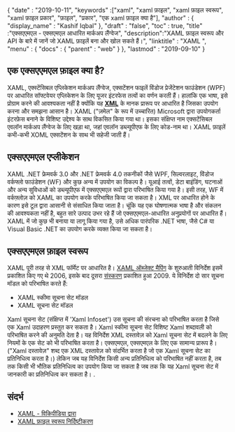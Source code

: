{
  "date" : "2019-10-11",
  "keywords" :["xaml", "xaml फ़ाइल", "xaml फ़ाइल स्वरूप", "xaml फ़ाइल प्रकार", "फ़ाइल", "प्रकार", "एक xaml फ़ाइल क्या है"],
  "author" : {
    "display_name" : "Kashif Iqbal"
},
  "draft" : "false",
  "toc" : true,
  "title" :"एक्सएएमएल - एक्सएमएल आधारित मार्कअप लैंग्वेज",
  "description":"XAML फ़ाइल स्वरूप और API के बारे में जानें जो XAML फ़ाइलें बना और खोल सकते हैं।",
  "linktitle" : "XAML ",
  "menu" : {
    "docs" : {
      "parent" : "web"
}
},
  "lastmod" : "2019-09-10"
}

## एक एक्सएएमएल फ़ाइल क्या है?

XAML, एक्स्टेंसिबल एप्लिकेशन मार्कअप लैंग्वेज, एक्सटेंशन फाइलें विंडोज प्रेजेंटेशन फाउंडेशन (WPF) पर आधारित सॉफ्टवेयर एप्लिकेशन के लिए यूजर इंटरफेस तत्वों का वर्णन करती हैं। हालांकि एक भाषा, इसे प्रोग्राम करने की आवश्यकता नहीं है क्योंकि यह **[XML](/hi/web/xml/)** के मानक प्रारूप पर आधारित है जिसका उपयोग करना और समझना आसान है। XAML ("ज़मेल" के रूप में उच्चारित) Microsoft द्वारा उपयोगकर्ता इंटरफ़ेस बनाने के विशिष्ट उद्देश्य के साथ विकसित किया गया था। इसका संक्षिप्त नाम एक्सटेंसिबल एवलॉन मार्कअप लैंग्वेज के लिए खड़ा था, जहां एवलॉन डब्ल्यूपीएफ के लिए कोड-नाम था। XAML फ़ाइलें कभी-कभी XOML एक्सटेंशन के साथ भी सहेजी जाती हैं।

## एक्सएएमएल एप्लीकेशन

XAML .NET फ्रेमवर्क 3.0 और .NET फ्रेमवर्क 4.0 तकनीकों जैसे WPF, सिल्वरलाइट, विंडोज वर्कफ्लो फाउंडेशन (WF) और कुछ अन्य में उपयोग का विकल्प है। यूआई तत्वों, डेटा बाइंडिंग, घटनाओं और अन्य सुविधाओं को डब्ल्यूपीएफ में एक्सएएमएल रूपों द्वारा परिभाषित किया गया है। इसी तरह, WF में वर्कफ़्लोज़ को XAML का उपयोग करके परिभाषित किया जा सकता है। XML पर आधारित होने के कारण इसे टूल द्वारा आसानी से संसाधित किया जाता है। चूंकि यह एक घोषणात्मक भाषा है और संकलन की आवश्यकता नहीं है, बहुत सारे उत्पाद उभर रहे हैं जो एक्सएएमएल-आधारित अनुप्रयोगों पर आधारित हैं। XAML में जो कुछ भी बनाया या लागू किया गया है, उसे अधिक पारंपरिक .NET भाषा, जैसे C# या Visual Basic .NET का उपयोग करके व्यक्त किया जा सकता है।

## एक्सएएमएल फ़ाइल स्वरूप

XAML पूरी तरह से XML फॉर्मेट पर आधारित है। [XAML ऑब्जेक्ट मैपिंग](https://download.microsoft.com/download/0/A/6/0A6F7755-9AF5-448B-907D-13985ACCF53E/%5BMS-XAML%5D.pdf) के शुरुआती विनिर्देश इसमें प्रकाशित किए गए थे 2006, इसके बाद दूसरा [संस्करण](http://download.microsoft.com/download/0/A/6/0A6F7755-9AF5-448B-907D-13985ACCF53E/%5BMS-XAML-2009%5D.pdf) प्रकाशित हुआ 2009. ये विनिर्देश दो सार सूचना मॉडल को परिभाषित करते हैं:

* XAML स्कीमा सूचना सेट मॉडल
* XAML सूचना सेट मॉडल

Xaml सूचना सेट (संक्षिप्त में 'Xaml Infoset') उस सूचना की संरचना को परिभाषित करता है जिसे एक Xaml उदाहरण प्रस्तुत कर सकता है। Xaml स्कीमा सूचना सेट विशिष्ट Xaml शब्दावली को परिभाषित करने की अनुमति देता है। यह विनिर्देश XML दस्तावेज़ को Xaml सूचना सेट में बदलने के लिए नियमों के एक सेट को भी परिभाषित करता है। एक्सएमएल, एक्सएमएल के लिए एक सामान्य प्रारूप है। ("Xaml दस्तावेज़" शब्द एक XML दस्तावेज़ को संदर्भित करता है जो एक Xaml सूचना सेट का प्रतिनिधित्व करता है।) लेकिन जब यह विनिर्देश किसी अन्य प्रतिनिधित्व को परिभाषित नहीं करता है, तब तक किसी भी भौतिक प्रतिनिधित्व का उपयोग किया जा सकता है जब तक कि यह Xaml सूचना सेट में जानकारी का प्रतिनिधित्व कर सकता है। .

## संदर्भ

* [XAML - विकिपीडिया द्वारा](https://en.wikipedia.org/wiki/Extensible_Application_Markup_Language)
* [XAML फ़ाइल स्वरूप निर्दिष्टीकरण](http://download.microsoft.com/download/0/A/6/0A6F7755-9AF5-448B-907D-13985ACCF53E/%5BMS-XAML-2009%5D.pdf)

